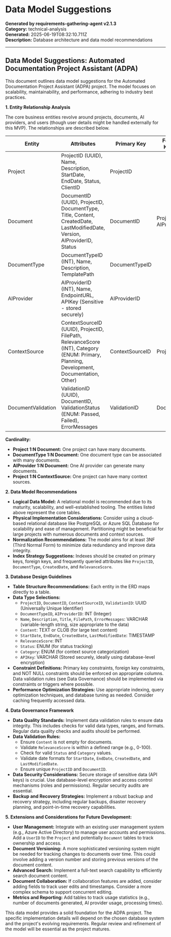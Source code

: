 # Data Model Suggestions

**Generated by requirements-gathering-agent v2.1.3**  
**Category:** technical-analysis  
**Generated:** 2025-06-19T08:32:10.711Z  
**Description:** Database architecture and data model recommendations

---

## Data Model Suggestions: Automated Documentation Project Assistant (ADPA)

This document outlines data model suggestions for the Automated Documentation Project Assistant (ADPA) project.  The model focuses on scalability, maintainability, and performance, adhering to industry best practices.

**1. Entity Relationship Analysis**

The core business entities revolve around projects, documents, AI providers, and users (though user details might be handled externally for this MVP).  The relationships are described below.

| Entity             | Attributes                                                                  | Primary Key     | Foreign Key(s)   |
|----------------------|------------------------------------------------------------------------------|-----------------|--------------------|
| Project             | ProjectID (UUID), Name, Description, StartDate, EndDate, Status, ClientID    | ProjectID        |                    |
| Document            | DocumentID (UUID), ProjectID, DocumentType, Title, Content, CreatedDate, LastModifiedDate, Version, AIProviderID, Status | DocumentID       | ProjectID, AIProviderID |
| DocumentType        | DocumentTypeID (INT), Name, Description, TemplatePath                       | DocumentTypeID     |                    |
| AIProvider          | AIProviderID (INT), Name, EndpointURL, APIKey (Sensitive - stored securely) | AIProviderID      |                    |
| ContextSource       | ContextSourceID (UUID), ProjectID, FilePath, RelevanceScore (INT), Category (ENUM: Primary, Planning, Development, Documentation, Other) | ContextSourceID | ProjectID          |
| DocumentValidation  | ValidationID (UUID), DocumentID, ValidationStatus (ENUM: Passed, Failed), ErrorMessages | ValidationID    | DocumentID         |


**Cardinality:**

* **Project 1:N Document:** One project can have many documents.
* **DocumentType 1:N Document:** One document type can be associated with many documents.
* **AIProvider 1:N Document:** One AI provider can generate many documents.
* **Project 1:N ContextSource:** One project can have many context sources.

**2. Data Model Recommendations**

* **Logical Data Model:** A relational model is recommended due to its maturity, scalability, and well-established tooling. The entities listed above represent the core tables.
* **Physical Implementation Considerations:**  Consider using a cloud-based relational database like PostgreSQL or Azure SQL Database for scalability and ease of management.  Partitioning might be beneficial for large projects with numerous documents and context sources.
* **Normalization Recommendations:**  The model aims for at least 3NF (Third Normal Form) to minimize data redundancy and improve data integrity.
* **Index Strategy Suggestions:**  Indexes should be created on primary keys, foreign keys, and frequently queried attributes like `ProjectID`, `DocumentType`, `CreatedDate`, and `RelevanceScore`.


**3. Database Design Guidelines**

* **Table Structure Recommendations:**  Each entity in the ERD maps directly to a table.
* **Data Type Selections:**
    * `ProjectID`, `DocumentID`, `ContextSourceID`, `ValidationID`: UUID (Universally Unique Identifier)
    * `DocumentTypeID`, `AIProviderID`: INT (Integer)
    * `Name`, `Description`, `Title`, `FilePath`, `ErrorMessages`: VARCHAR (variable-length string, size appropriate to the data)
    * `Content`: TEXT or CLOB (for large text content)
    * `StartDate`, `EndDate`, `CreatedDate`, `LastModifiedDate`: TIMESTAMP
    * `RelevanceScore`: INT
    * `Status`: ENUM (for status tracking)
    * `Category`: ENUM (for context source categorization)
    * `APIKey`:  VARCHAR (Stored securely, ideally using database-level encryption)
* **Constraint Definitions:** Primary key constraints, foreign key constraints, and NOT NULL constraints should be enforced on appropriate columns.  Data validation rules (see Data Governance) should be implemented via constraints or triggers where possible.
* **Performance Optimization Strategies:** Use appropriate indexing, query optimization techniques, and database tuning as needed. Consider caching frequently accessed data.


**4. Data Governance Framework**

* **Data Quality Standards:** Implement data validation rules to ensure data integrity. This includes checks for valid data types, ranges, and formats.  Regular data quality checks and audits should be performed.
* **Data Validation Rules:**
    * Ensure `Content` is not empty for documents.
    * Validate `RelevanceScore` is within a defined range (e.g., 0-100).
    * Check for valid `Status` and `Category` values.
    * Validate date formats for `StartDate`, `EndDate`, `CreatedDate`, and `LastModifiedDate`.
    * Ensure unique `ProjectID` and `DocumentID`.
* **Data Security Considerations:** Secure storage of sensitive data (API keys) is crucial. Use database-level encryption and access control mechanisms (roles and permissions).  Regular security audits are essential.
* **Backup and Recovery Strategies:** Implement a robust backup and recovery strategy, including regular backups, disaster recovery planning, and point-in-time recovery capabilities.


**5.  Extensions and Considerations for Future Development:**

* **User Management:** Integrate with an existing user management system (e.g., Azure Active Directory) to manage user accounts and permissions.  Add a `UserID` to the `Project` and potentially `Document` tables to track ownership and access.
* **Document Versioning:**  A more sophisticated versioning system might be needed for tracking changes to documents over time.  This could involve adding a version number and storing previous versions of the document content.
* **Advanced Search:** Implement a full-text search capability to efficiently search document content.
* **Document Collaboration:**  If collaboration features are added, consider adding fields to track user edits and timestamps.  Consider a more complex schema to support concurrent editing.
* **Metrics and Reporting:**  Add tables to track usage statistics (e.g., number of documents generated, AI provider usage, processing times).


This data model provides a solid foundation for the ADPA project.  The specific implementation details will depend on the chosen database system and the project's evolving requirements.  Regular review and refinement of the model will be essential as the project matures.
